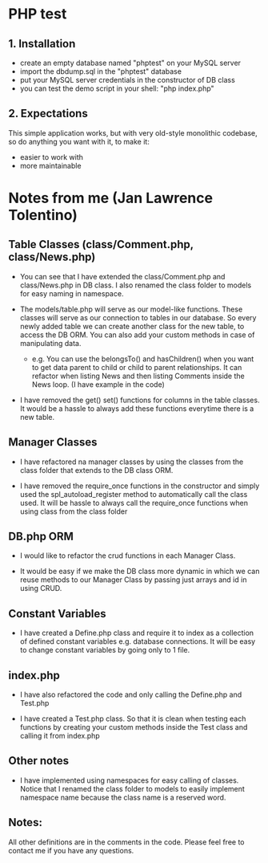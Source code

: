 # PHP test

## 1. Installation

  - create an empty database named "phptest" on your MySQL server
  - import the dbdump.sql in the "phptest" database
  - put your MySQL server credentials in the constructor of DB class
  - you can test the demo script in your shell: "php index.php"

## 2. Expectations

This simple application works, but with very old-style monolithic codebase, so do anything you want with it, to make it:

  - easier to work with
  - more maintainable





# Notes from me (Jan Lawrence Tolentino)

## Table Classes (class/Comment.php, class/News.php)

- You can see that I have extended the class/Comment.php and class/News.php in DB class. I also renamed the class folder to models for easy naming in namespace.

- The models/table.php will serve as our model-like functions. These classes will serve as our connection to tables in our database. So every newly added table we can create another class for the new table, to access the DB ORM. You can also add your custom methods in case of manipulating data. 

  - e.g.
  You can use the belongsTo() and hasChildren() when you want to get data parent to child or child to parent relationships. It can refactor when listing News and then listing Comments inside the News loop. (I have example in the code)

- I have removed the get() set() functions for columns in the table classes. It would be a hassle to always add these functions everytime there is a new table.


## Manager Classes

- I have refactored na manager classes by using the classes from the class folder that extends to the DB class ORM.

- I have removed the require_once functions in the constructor and simply used the spl_autoload_register method to automatically call the class used. It will be hassle to always call the require_once functions when using class from the class folder


## DB.php ORM

- I would like to refactor the crud functions in each Manager Class.

- It would be easy if we make the DB class more dynamic in which we can reuse methods to our Manager Class by passing just arrays and id in using CRUD.


## Constant Variables

- I have created a Define.php class and require it to index as a collection of defined constant variables e.g. database connections. It will be easy to change constant variables by going only to 1 file.


## index.php

- I have also refactored the code and only calling the Define.php and Test.php

- I have created a Test.php class. So that it is clean when testing each functions by creating your custom methods inside the Test class and calling it from index.php


## Other notes

- I have implemented using namespaces for easy calling of classes. Notice that I renamed the class folder to models to easily implement namespace name because the class name is a reserved word.

## Notes:

All other definitions are in the comments in the code. Please feel free to contact me if you have any questions.
